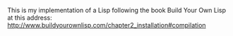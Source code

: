 This is my implementation of a Lisp following the book Build Your Own Lisp at this address: http://www.buildyourownlisp.com/chapter2_installation#compilation
